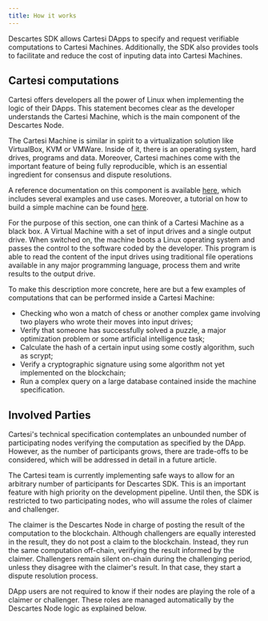 ```yaml
---
title: How it works
---
```


Descartes SDK allows Cartesi DApps to specify and request verifiable computations to Cartesi Machines. Additionally, the SDK also provides tools to facilitate and reduce the cost of inputing data into Cartesi Machines.

## Cartesi computations

Cartesi offers developers all the power of Linux when implementing the logic of their DApps. This statement becomes clear as the developer understands the Cartesi Machine, which is the main component of the Descartes Node.

The Cartesi Machine is similar in spirit to a virtualization solution like VirtualBox, KVM or VMWare. Inside of it, there is an operating system, hard drives, programs and data. Moreover, Cartesi machines come with the important feature of being fully reproducible, which is an essential ingredient for consensus and dispute resolutions.

A reference documentation on this component is available [here](../../machine/intro/), which includes several examples and use cases. Moreover, a tutorial on how to build a simple machine can be found [here](../../tutorials/helloworld/cartesi-machine/).

For the purpose of this section, one can think of a Cartesi Machine as a black box. A Virtual Machine with a set of input drives and a single output drive. When switched on, the machine boots a Linux operating system and passes the control to the software coded by the developer. This program is able to read the content of the input drives using traditional file operations available in any major programming language, process them and write results to the output drive.

To make this description more concrete, here are but a few examples of computations that can be performed inside a Cartesi Machine:
- Checking who won a match of chess or another complex game involving two players who wrote their moves into input drives;
- Verify that someone has successfully solved a puzzle, a major optimization problem or some artificial intelligence task;
- Calculate the hash of a certain input using some costly algorithm, such as scrypt;
- Verify a cryptographic signature using some algorithm not yet implemented on the blockchain;
- Run a complex query on a large database contained inside the machine specification.

## Involved Parties

Cartesi's technical specification contemplates an unbounded number of participating nodes verifying the computation as specified by the DApp. However, as the number of participants grows, there are trade-offs to be considered, which will be addressed in detail in a future article.

The Cartesi team is currently implementing safe ways to allow for an arbitrary number of participants for Descartes SDK. This is an important feature with high priority on the development pipeline. Until then, the SDK is restricted to two participating nodes, who will assume the roles of claimer and challenger.

The claimer is the Descartes Node in charge of posting the result of the computation to the blockchain. Although challengers are equally interested in the result, they do not post a claim to the blockchain. Instead, they run the same computation off-chain, verifying the result informed by the claimer. Challengers remain silent on-chain during the challenging period, unless they disagree with the claimer's result. In that case, they start a dispute resolution process.

DApp users are not required to know if their nodes are playing the role of a claimer or challenger. These roles are managed automatically by the Descartes Node logic as explained below.
